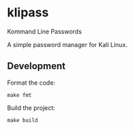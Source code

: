 # klipass

Kommand Line Passwords

A simple password manager for Kali Linux.

## Development

Format the code:

`make fmt`

Build the project:

`make build`
